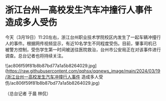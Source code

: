 # 浙江台州一高校发生汽车冲撞行人事件 造成多人受伤

今天（3月19日）11:20左右，浙江台州职业技术学院校区内发生了一起车辆冲撞行人的事件。根据网传视频显示，有近10名学生不同程度受伤。目前，肇事司机已被警方控制，受伤学生第一时间被送往医院救治，台州市公安局正在对该事件进行调查。总台记者也将持续关注。

![ac806f59f81b8b87bd77a1a5b8264029.jpg](https://raw.githubusercontent.com/qqhsx/qqnews_image/main/2024/03/19/浙江台州一高校发生汽车冲撞行人事件 造成多人受伤/ac806f59f81b8b87bd77a1a5b8264029.jpg)

（总台记者 于晨 林侃）

